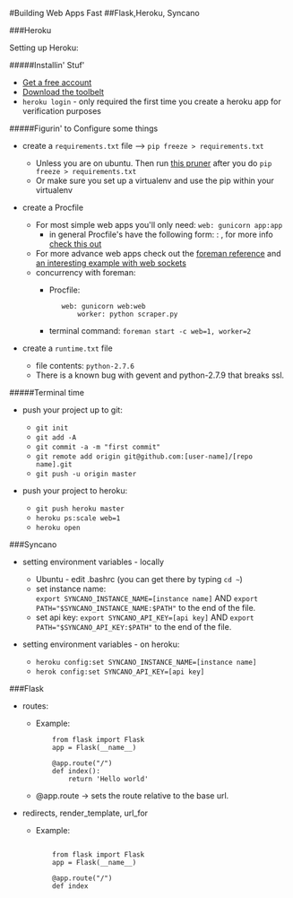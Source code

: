 #Building Web Apps Fast
##Flask,Heroku, Syncano

###Heroku

Setting up Heroku:

#####Installin' Stuf'

* [Get a free account](https://signup.heroku.com/dc)
* [Download the toolbelt](https://devcenter.heroku.com/articles/getting-started-with-python#set-up)
* `heroku login` - only required the first time you create a heroku app for verification purposes

#####Figurin' to Configure some things

* create a `requirements.txt` file --> `pip freeze > requirements.txt` 
	* Unless you are on ubuntu.  Then run [this pruner](https://github.com/EricSchles/requirements_pruner_heroku) after you do `pip freeze > requirements.txt`
	* Or make sure you set up a virtualenv and use the pip within your virtualenv
* create a Procfile
	* For most simple web apps you'll only need: `web: gunicorn app:app`
		* in general Procfile's have the following form: <process type> : <command>, for more info [check this out](https://devcenter.heroku.com/articles/procfile)	
	* For more advance web apps check out the [foreman reference](http://ddollar.github.io/foreman/) and [an interesting example with web sockets](https://devcenter.heroku.com/articles/python-websockets)
	* concurrency with foreman:
		* Procfile: 
			
			```
			   web: gunicorn web:web
		           worker: python scraper.py 
			```
		* terminal command: `foreman start -c web=1, worker=2`

* create a `runtime.txt` file
	* file contents: `python-2.7.6` 
	* There is a known bug with gevent and python-2.7.9 that breaks ssl.

#####Terminal time

* push your project up to git:
	* `git init`
	* `git add -A`
	* `git commit -a -m "first commit"`
	* `git remote add origin git@github.com:[user-name]/[repo name].git`
	* `git push -u origin master`

* push your project to heroku:
	* `git push heroku master`
	* `heroku ps:scale web=1`
	* `heroku open`

###Syncano

* setting environment variables - locally
	* Ubuntu - edit .bashrc (you can get there by typing `cd ~`)
	* set instance name: 	
	    `export SYNCANO_INSTANCE_NAME=[instance name]` AND 
		`export PATH="$SYNCANO_INSTANCE_NAME:$PATH"` 
		to the end of the file.
	* set api key:
		`export SYNCANO_API_KEY=[api key]` AND 
		`export PATH="$SYNCANO_API_KEY:$PATH"` 
		to the end of the file.

*  setting environment variables - on heroku:
	*  `heroku config:set SYNCANO_INSTANCE_NAME=[instance name]`
	*  `herok config:set SYNCANO_API_KEY=[api key]`

###Flask

* routes:
	* Example:
		```
			from flask import Flask
			app = Flask(__name__)
		
			@app.route("/")
			def index():
				return 'Hello world'
		```
	* @app.route -> sets the route relative to the base url.

* redirects, render_template, url_for  
	* Example:
	
		```
			
			from flask import Flask
			app = Flask(__name__)
			
			@app.route("/")
			def index
		```